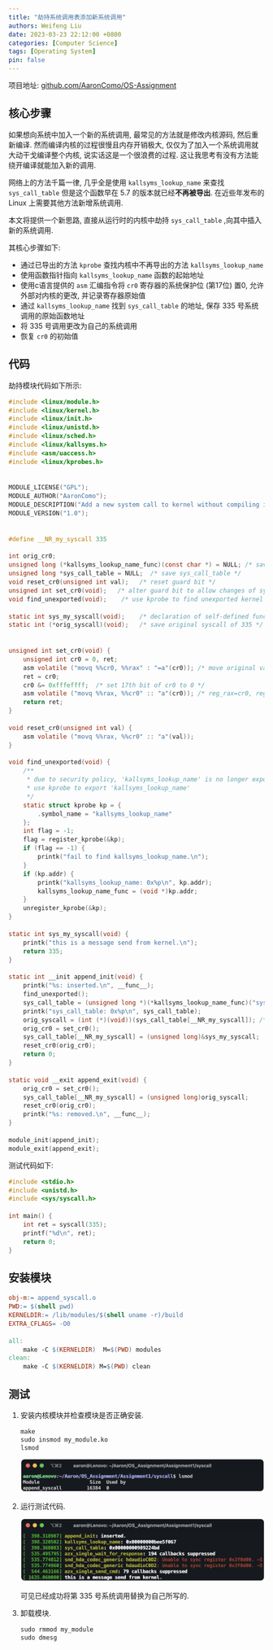 ```yaml
---
title: "劫持系统调用表添加新系统调用"
authors: Weifeng Liu
date: 2023-03-23 22:12:00 +0800
categories: [Computer Science]
tags: [Operating System]
pin: false
---
```


项目地址: [github.com/AaronComo/OS-Assignment](https://github.com/AaronComo/OS-Assignment)

## 核心步骤

如果想向系统中加入一个新的系统调用, 最常见的方法就是修改内核源码, 然后重新编译. 然而编译内核的过程很慢且内存开销极大, 仅仅为了加入一个系统调用就大动干戈编译整个内核, 说实话这是一个很浪费的过程. 这让我思考有没有方法能绕开编译就能加入新的调用. 

网络上的方法千篇一律, 几乎全是使用 `kallsyms_lookup_name` 来查找 `sys_call_table` 但是这个函数早在 5.7 的版本就已经**不再被导出**. 在近些年发布的 Linux 上需要其他方法新增系统调用.

本文将提供一个新思路, 直接从运行时的内核中劫持 `sys_call_table` ,向其中插入新的系统调用.

其核心步骤如下:
- 通过已导出的方法 `kprobe` 查找内核中不再导出的方法 `kallsyms_lookup_name` 
- 使用函数指针指向 `kallsyms_lookup_name` 函数的起始地址
- 使用c语言提供的 `asm` 汇编指令将 `cr0` 寄存器的系统保护位 (第17位) 置0, 允许外部对内核的更改, 并记录寄存器原始值
- 通过 `kallsyms_lookup_name` 找到 `sys_call_table` 的地址, 保存 335 号系统调用的原始函数地址
- 将 335 号调用更改为自己的系统调用
- 恢复 `cr0` 的初始值

## 代码

劫持模块代码如下所示:

~~~c
#include <linux/module.h>
#include <linux/kernel.h>
#include <linux/init.h>
#include <linux/unistd.h>
#include <linux/sched.h>
#include <linux/kallsyms.h>
#include <asm/uaccess.h>
#include <linux/kprobes.h>


MODULE_LICENSE("GPL");
MODULE_AUTHOR("AaronComo");
MODULE_DESCRIPTION("Add a new system call to kernel without compiling it.");
MODULE_VERSION("1.0");


#define __NR_my_syscall 335

int orig_cr0;
unsigned long (*kallsyms_lookup_name_func)(const char *) = NULL; /* save the address of unexported kallsyms_lookup_name func */
unsigned long *sys_call_table = NULL;  /* save sys_call_table */
void reset_cr0(unsigned int val);   /* reset guard bit */
unsigned int set_cr0(void);   /* alter guard bit to allow changes of sys_call_table, return cr0's original value */
void find_unexported(void);    /* use kprobe to find unexported kernel function */ 

static int sys_my_syscall(void);    /* declaration of self-defined func */
static int (*orig_syscall)(void);   /* save original syscall of 335 */


unsigned int set_cr0(void) {
    unsigned int cr0 = 0, ret;
    asm volatile ("movq %%cr0, %%rax" : "=a"(cr0)); /* move original value of reg_cr0 to reg_rax and save it in cr0 */
    ret = cr0;
    cr0 &= 0xfffeffff;  /* set 17th bit of cr0 to 0 */
    asm volatile ("movq %%rax, %%cr0" :: "a"(cr0)); /* reg_rax=cr0, reg_cr0=reg_rax */
    return ret;
}

void reset_cr0(unsigned int val) {
    asm volatile ("movq %%rax, %%cr0" :: "a"(val));
}

void find_unexported(void) {
    /**
     * due to security policy, 'kallsyms_lookup_name' is no longer exported after 5.7
     * use kprobe to export 'kallsyms_lookup_name'
     */
    static struct kprobe kp = {
        .symbol_name = "kallsyms_lookup_name"
    };
    int flag = -1;
    flag = register_kprobe(&kp);
    if (flag == -1) {
        printk("fail to find kallsyms_lookup_name.\n");
    }
    if (kp.addr) {
        printk("kallsyms_lookup_name: 0x%p\n", kp.addr);
        kallsyms_lookup_name_func = (void *)kp.addr;
    }
    unregister_kprobe(&kp);
}

static int sys_my_syscall(void) {
    printk("this is a message send from kernel.\n");
    return 335;
}

static int __init append_init(void) {
    printk("%s: inserted.\n", __func__);
    find_unexported();
    sys_call_table = (unsigned long *)(*kallsyms_lookup_name_func)("sys_call_table");
    printk("sys_call_table: 0x%p\n", sys_call_table);
    orig_syscall = (int (*)(void))(sys_call_table[__NR_my_syscall]); /* save address of original syscall */
    orig_cr0 = set_cr0();
    sys_call_table[__NR_my_syscall] = (unsigned long)&sys_my_syscall;
    reset_cr0(orig_cr0);
    return 0;
} 

static void __exit append_exit(void) {
    orig_cr0 = set_cr0();
    sys_call_table[__NR_my_syscall] = (unsigned long)orig_syscall;
    reset_cr0(orig_cr0);
    printk("%s: removed.\n", __func__);
}

module_init(append_init);
module_exit(append_exit);
~~~

测试代码如下:

~~~c
#include <stdio.h>
#include <unistd.h>
#include <sys/syscall.h>

int main() {
    int ret = syscall(335);
    printf("%d\n", ret);
    return 0;
}
~~~

## 安装模块

~~~makefile
obj-m:= append_syscall.o
PWD:= $(shell pwd)
KERNELDIR:= /lib/modules/$(shell uname -r)/build
EXTRA_CFLAGS= -O0

all:
	make -C $(KERNELDIR)  M=$(PWD) modules
clean:
	make -C $(KERNELDIR) M=$(PWD) clean
~~~

## 测试

1. 安装内核模块并检查模块是否正确安装.

    ~~~shell
    make
    sudo insmod my_module.ko
    lsmod
    ~~~

    ![image-20230313002916391](/assets/img/2023-03-23-syscall.assets/image-20230313002916391.png)

2. 运行测试代码.

    ![image-20230313002508513](/assets/img/2023-03-23-syscall.assets/image-20230313002508513.png)

    可见已经成功将第 335 号系统调用替换为自己所写的.

3. 卸载模块.

    ~~~shell
    sudo rmmod my_module
    sudo dmesg
    ~~~

    

